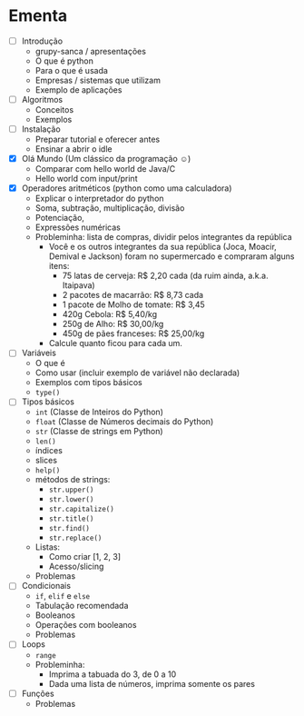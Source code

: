 Ementa
======

- [ ] Introdução
  - grupy-sanca / apresentações
  - O que é python
  - Para o que é usada
  - Empresas / sistemas que utilizam
  - Exemplo de aplicações
- [ ] Algoritmos
  - Conceitos
  - Exemplos
- [ ] Instalação
  - Preparar tutorial e oferecer antes
  - Ensinar a abrir o idle
- [x] Olá Mundo (Um clássico da programação ☺)
  - Comparar com hello world de Java/C
  - Hello world com input/print
- [x] Operadores aritméticos (python como uma calculadora)
  - Explicar o interpretador do python
  - Soma, subtração, multiplicação, divisão
  - Potenciação,
  - Expressões numéricas
  - Probleminha: lista de compras, dividir pelos integrantes da república
    - Você e os outros integrantes da sua república (Joca, Moacir, Demival e Jackson) foram no supermercado e compraram alguns itens:
      - 75 latas de cerveja: R$ 2,20 cada (da ruim ainda, a.k.a. Itaipava)
      - 2 pacotes de macarrão: R$ 8,73 cada
      - 1 pacote de Molho de tomate: R$ 3,45
      - 420g Cebola: R$ 5,40/kg
      - 250g de Alho: R$ 30,00/kg
      - 450g de pães franceses: R$ 25,00/kg
    - Calcule quanto ficou para cada um.
- [ ] Variáveis
  - O que é
  - Como usar (incluir exemplo de variável não declarada)
  - Exemplos com tipos básicos
  - `type()`
- [ ] Tipos básicos
  - `int` (Classe de Inteiros do Python)
  - `float` (Classe de Números decimais do Python)
  - `str` (Classe de strings em Python)
  - `len()`
  - índices
  - slices
  - `help()`
  - métodos de strings:
    - `str.upper()`
    - `str.lower()`
    - `str.capitalize()`
    - `str.title()`
    - `str.find()`
    - `str.replace()`
  - Listas:
    - Como criar [1, 2, 3]
    - Acesso/slicing
  - Problemas
- [ ] Condicionais
  - `if`, `elif` e `else`
  - Tabulação recomendada
  - Booleanos
  - Operações com booleanos
  - Problemas 
- [ ] Loops    
  - `range`
  - Probleminha: 
    - Imprima a tabuada do 3, de 0 a 10
    - Dada uma lista de números, imprima somente os pares
- [ ] Funções
  - Problemas

